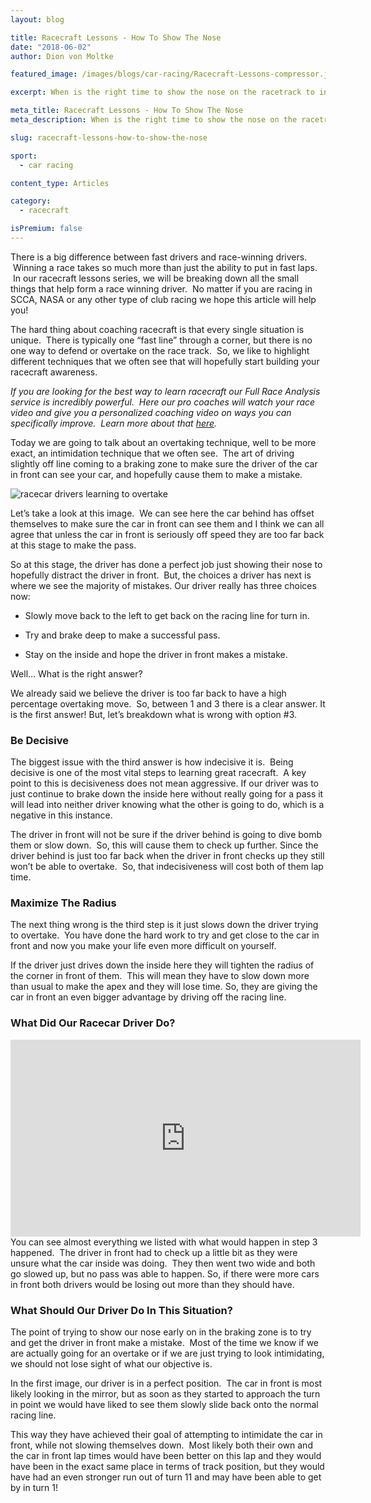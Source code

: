 ```yaml
---
layout: blog

title: Racecraft Lessons - How To Show The Nose
date: "2018-06-02"
author: Dion von Moltke

featured_image: /images/blogs/car-racing/Racecraft-Lessons-compressor.jpg

excerpt: When is the right time to show the nose on the racetrack to intimidate the car infront. Find out everything you need to know here!

meta_title: Racecraft Lessons - How To Show The Nose
meta_description: When is the right time to show the nose on the racetrack to intimidate the car infront. Find out everything you need to know here!

slug: racecraft-lessons-how-to-show-the-nose

sport:
  - car racing

content_type: Articles

category:
  - racecraft

isPremium: false
---
```


There is a big difference between fast drivers and race-winning drivers.  Winning a race takes so much more than just the ability to put in fast laps.  In our racecraft lessons series, we will be breaking down all the small things that help form a race winning driver.  No matter if you are racing in SCCA, NASA or any other type of club racing we hope this article will help you!

The hard thing about coaching racecraft is that every single situation is unique.  There is typically one “fast line” through a corner, but there is no one way to defend or overtake on the race track.  So, we like to highlight different techniques that we often see that will hopefully start building your racecraft awareness.

_If you are looking for the best way to learn racecraft our Full Race Analysis service is incredibly powerful.  Here our pro coaches will watch your race video and give you a personalized coaching video on ways you can specifically improve.  Learn more about that [here](/pricing/)._

Today we are going to talk about an overtaking technique, well to be more exact, an intimidation technique that we often see.  The art of driving slightly off line coming to a braking zone to make sure the driver of the car in front can see your car, and hopefully cause them to make a mistake.

![racecar drivers learning to overtake](https://blayze.io/assets/images/blogs/car-racing/overtaking-skills-showing-your-nose-1.jpg)

Let’s take a look at this image.  We can see here the car behind has offset themselves to make sure the car in front can see them and I think we can all agree that unless the car in front is seriously off speed they are too far back at this stage to make the pass.

So at this stage, the driver has done a perfect job just showing their nose to hopefully distract the driver in front.  But, the choices a driver has next is where we see the majority of mistakes. Our driver really has three choices now:

- Slowly move back to the left to get back on the racing line for turn in.

- Try and brake deep to make a successful pass.

- Stay on the inside and hope the driver in front makes a mistake.

Well… What is the right answer?

We already said we believe the driver is too far back to have a high percentage overtaking move.  So, between 1 and 3 there is a clear answer. It is the first answer! But, let’s breakdown what is wrong with option #3.

### Be Decisive

The biggest issue with the third answer is how indecisive it is.  Being decisive is one of the most vital steps to learning great racecraft.  A key point to this is decisiveness does not mean aggressive. If our driver was to just continue to brake down the inside here without really going for a pass it will lead into neither driver knowing what the other is going to do, which is a negative in this instance.

The driver in front will not be sure if the driver behind is going to dive bomb them or slow down.  So, this will cause them to check up further. Since the driver behind is just too far back when the driver in front checks up they still won’t be able to overtake.  So, that indecisiveness will cost both of them lap time.

### Maximize The Radius

The next thing wrong is the third step is it just slows down the driver trying to overtake.  You have done the hard work to try and get close to the car in front and now you make your life even more difficult on yourself.

If the driver just drives down the inside here they will tighten the radius of the corner in front of them.  This will mean they have to slow down more than usual to make the apex and they will lose time. So, they are giving the car in front an even bigger advantage by driving off the racing line.

### What Did Our Racecar Driver Do?

<iframe title="Blog iFrame" id="videoIframe" width="560" height="315" src="https://www.youtube.com/embed/oCv2mun4LVk" frameborder="0" allow="accelerometer; autoplay; encrypted-media; gyroscope; picture-in-picture" allowfullscreen></iframe>
You can see almost everything we listed with what would happen in step 3 happened.  The driver in front had to check up a little bit as they were unsure what the car inside was doing.  They then went two wide and both go slowed up, but no pass was able to happen. So, if there were more cars in front both drivers would be losing out more than they should have.

### What Should Our Driver Do In This Situation?

The point of trying to show our nose early on in the braking zone is to try and get the driver in front make a mistake.  Most of the time we know if we are actually going for an overtake or if we are just trying to look intimidating, we should not lose sight of what our objective is.

In the first image, our driver is in a perfect position.  The car in front is most likely looking in the mirror, but as soon as they started to approach the turn in point we would have liked to see them slowly slide back onto the normal racing line.

This way they have achieved their goal of attempting to intimidate the car in front, while not slowing themselves down.  Most likely both their own and the car in front lap times would have been better on this lap and they would have been in the exact same place in terms of track position, but they would have had an even stronger run out of turn 11 and may have been able to get by in turn 1!
